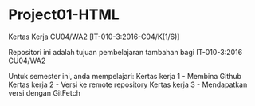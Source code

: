 # Project01-HTML
Kertas Kerja CU04/WA2 [IT-010-3:2016-C04/K(1/6)]

Repositori ini adalah tujuan pembelajaran tambahan bagi IT-010-3:2016 CU04/WA2

Untuk semester ini, anda mempelajari:
Kertas kerja 1 - Membina Github
Kertas kerja 2 - Versi ke remote repository
Kertas kerja 3 - Mendapatkan versi dengan GitFetch

